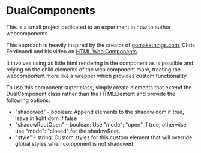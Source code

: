 # DualComponents

This is a small project dedicated to an experiment in how to author webcomponents

This approach is heavily inspired by the creator of [gomakethings.com](gomakethings.com), Chris Ferdinandi and his video on [HTML Web Components](https://www.youtube.com/watch?v=2I7uX8m0Ta0&pp=ygUTaHRtbCB3ZWIgY29tcG9uZW50cw%3D%3D).

It involves using as little html rendering in the component as is possible and relying on the child elements of the web component more, treating the webcomponent more like a wrapper which provides custom functionality.

To use this component super class, simply create elements that extend the DualComponent class rather than the HTMLElement and provide the following options:

 - "shadowed" - boolean: Append elements to the shadow dom if true, leave in light dom if false
 - "shadowRootOpen" - boolean: Use "mode": "open" if true, otherwise use "mode": "closed" for the shadowRoot.
 - "style" - string: Custom styles for this custom element that will override global styles when component is not shadowed.
